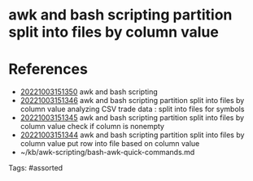 # awk and bash scripting partition split into files by column value

# References
- [20221003151350](/zet/20221003151350/) awk and bash scripting
- [20221003151346](/zet/20221003151346/) awk and bash scripting partition split into files by column value analyzing CSV trade data : split into files for symbols
- [20221003151345](/zet/20221003151345/) awk and bash scripting partition split into files by column value check if column is nonempty
- [20221003151344](/zet/20221003151344/) awk and bash scripting partition split into files by column value put row into file based on column value
- ~/kb/awk-scripting/bash-awk-quick-commands.md

Tags:
    #assorted

